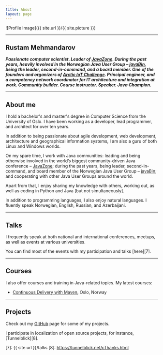 ```yaml
---
title: About
layout: page
---
```

![Profile Image]({{ site.url }}/{{ site.picture }})

---

## Rustam Mehmandarov

_**Passionate computer scientist. Leader of [JavaZone][1]. During the past years, heavily involved in the Norwegian Java User Group – [javaBin][6], being the leader, second-in-command, and a board member. One of the founders and organizers of [Arctic IoT Challenge][4]. Principal engineer, and a competency network coordinator for IT architecture and integration at work. Community builder. Course instructor. Speaker. Java Champion.**_

---

## About me

I hold a bachelor's and master's degree in Computer Science from the University of Oslo. I have been working as a developer, lead programmer, and architect for over ten years. 

In addition to being passionate about agile development, web development, architecture and geographical information systems, I am also a guru of both Linux and Windows worlds.

On my spare time, I work with Java communities: leading and being otherwise involved in the world’s biggest community-driven Java conference – [JavaZone][1]; during the past years, being leader, second-in-command, and board member of the Norwegian Java User Group – [javaBin][6]; and cooperating with other Java User Groups around the world.

Apart from that, I enjoy sharing my knowledge with others, working out, as well as coding in Python and Java [but not simultaneously].

In addition to programming languages, I also enjoy natural languages. I fluently speak Norwegian, English, Russian, and Azerbaijani.

---

## Talks

I frequently speak at both national and international conferences, meetups, as well as events at various universities.

You can find most of the events with my participation and talks [here][7].

---

## Courses

I also offer courses and training in Java-related topics. My latest courses:

* [Continuous Delivery with Maven][5], Oslo, Norway

---

## Projects

Check out my [GitHub][3] page for some of my projects. 

I participate in localization of open source projects, for instance, [Tunnelblick][8].


[1]: https://javazone.no
[2]: http://lanyrd.com/profile/rmehmandarov/
[3]: https://github.com/mehmandarov
[4]: http://ariot.no
[5]: http://programutvikling.no/course/continuous-delivery-with-maven/
[6]: http://java.no
[7]: {{ site.url }}/talks
[8]: https://tunnelblick.net/cThanks.html
